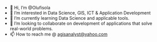 - 👋 Hi, I’m @Olufisola
- 👀 I’m interested in Data Science, GIS, ICT & Application Development
- 🌱 I’m currently learning Data Science and applicable tools.
- 💞️ I’m looking to collaborate on development of applications that solve real-world problems.
- 📫 How to reach me @ agisanalyst@yahoo.com 

<!---
Olufisola/Olufisola is a ✨ special ✨ repository because its `README.md` (this file) appears on your GitHub profile.
You can click the Preview link to take a look at your changes.
--->
